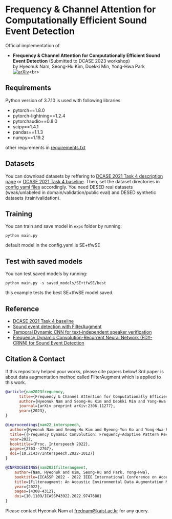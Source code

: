 # Frequency & Channel Attention for Computationally Efficient Sound Event Detection

Official implementation of <br>
 - **Frequency & Channel Attention for Computationally Efficient Sound Event Detection** (Submitted to DCASE 2023 workshop) <br>
by Hyeonuk Nam, Seong-Hu Kim, Doekki Min, Yong-Hwa Park <br>[![arXiv](https://img.shields.io/badge/arXiv-2203.15296-brightgreen)]([https://arxiv.org/abs/2203.15296](https://arxiv.org/abs/2306.11277))<br>


## Requirements
Python version of 3.7.10 is used with following libraries
- pytorch==1.8.0
- pytorch-lightning==1.2.4
- pytorchaudio==0.8.0
- scipy==1.4.1
- pandas==1.1.3
- numpy==1.19.2


other requrements in [requirements.txt](./requirements.txt)


## Datasets
You can download datasets by reffering to [DCASE 2021 Task 4 description page](http://dcase.community/challenge2021/task-sound-event-detection-and-separation-in-domestic-environments) or [DCASE 2021 Task 4 baseline](https://github.com/DCASE-REPO/DESED_task). Then, set the dataset directories in [config yaml files](./configs/) accordingly. You need DESED real datasets (weak/unlabeled in domain/validation/public eval) and DESED synthetic datasets (train/validation).

## Training
You can train and save model in `exps` folder by running:
```shell
python main.py
```
default model in the config.yaml is SE+tfwSE

## Test with saved models
You can test saved models by running:
```shell
python main.py -s saved_models/SE+tfwSE/best
```
this example tests the best SE+tfwSE model saved.



## Reference
- [DCASE 2021 Task 4 baseline](https://github.com/DCASE-REPO/DESED_task) <br>
- [Sound event detection with FilterAugment](https://github.com/frednam93/FilterAugSED) <br>
- [Temporal Dynamic CNN for text-independent speaker verification](https://https://github.com/shkim816/temporal_dynamic_cnn)
- [Frequency Dynamic Convolution-Recurrent Neural Network (FDY-CRNN) for Sound Event Detection](https://github.com/frednam93/FDY-SED)

## Citation & Contact
If this repository helped your works, please cite papers below! 3rd paper is about data augmentation method called FilterAugment which is applied to this work.
```bib
@article{nam2023frequency,
      title={Frequency & Channel Attention for Computationally Efficient Sound Event Detection}, 
      author={Hyeonuk Nam and Seong-Hu Kim and Deokki Min and Yong-Hwa Park},
      journal={arXiv preprint arXiv:2306.11277},
      year={2023},
}

@inproceedings{nam22_interspeech,
  author={Hyeonuk Nam and Seong-Hu Kim and Byeong-Yun Ko and Yong-Hwa Park},
  title={{Frequency Dynamic Convolution: Frequency-Adaptive Pattern Recognition for Sound Event Detection}},
  year=2022,
  booktitle={Proc. Interspeech 2022},
  pages={2763--2767},
  doi={10.21437/Interspeech.2022-10127}
}

@INPROCEEDINGS{nam2021filteraugment,
    author={Nam, Hyeonuk and Kim, Seong-Hu and Park, Yong-Hwa},
    booktitle={ICASSP 2022 - 2022 IEEE International Conference on Acoustics, Speech and Signal Processing (ICASSP)}, 
    title={Filteraugment: An Acoustic Environmental Data Augmentation Method}, 
    year={2022},
    pages={4308-4312},
    doi={10.1109/ICASSP43922.2022.9747680}
}
```
Please contact Hyeonuk Nam at frednam@kaist.ac.kr for any query.
